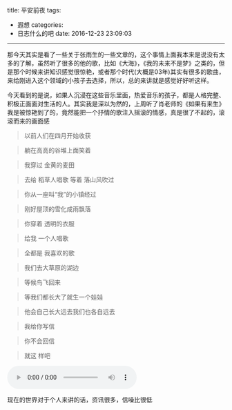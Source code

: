 title: 平安前夜
tags:
  - 遐想
categories:
  - 日志什么的吧
date: 2016-12-23 23:09:03
---

那今天其实是看了一些关于张雨生的一些文章的，这个事情上面我本来是说没有太多的了解，虽然听了很多的他的歌，比如《大海》，《我的未来不是梦》之类的，但是那个时候来讲知识感觉很惊艳，或者那个时代(大概是03年)其实有很多的歌曲，来给刚进入这个领域的小孩子去选择，所以，总的来讲就是感觉好好听这样。

今天看到的是说，如果人沉浸在这些音乐里面，热爱音乐的孩子，都是人格完整、积极正面面对生活的人。其实我是深以为然的，上周听了肖老师的《如果有来生》我是被惊艳到了的，竟然能把一个抒情的歌注入摇滚的情感，真是很了不起的，滚滚而来的画面感

> 以前人们在四月开始收获

> 躺在高高的谷堆上面笑着

> 我穿过 金黄的麦田

> 去给 稻草人唱歌
> 等着 落山风吹过

> 你从一座叫“我”的小镇经过

> 刚好屋顶的雪化成雨飘落

> 你穿着 透明的衣服

> 给我 一个人唱歌

> 全都是 我喜欢的歌

> 我们去大草原的湖边

> 等候鸟飞回来

> 等我们都长大了就生一个娃娃

> 他会自己长大远去我们也各自远去

> 我给你写信

> 你不会回信

> 就这 样吧

<audio src="https://mss.sankuai.com/v1/mss_814dc1610cda4b2e8febd6ea2c809db5/image/1482384083227.mp4" controls="controls" loop="loop"></audio>

现在的世界对于个人来讲的话，资讯很多，信噪比很低